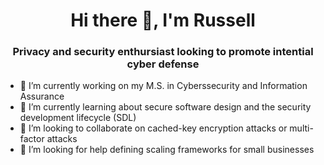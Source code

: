 <h1 align="center">Hi there 👋, I'm Russell</h1>
<h3 align="center">Privacy and security enthursiast looking to promote intential cyber defense</h3>

- 🔭 I’m currently working on my M.S. in Cyberssecurity and Information Assurance
- 🌱 I’m currently learning about secure software design and the security development lifecycle (SDL)
- 👯 I’m looking to collaborate on cached-key encryption attacks or multi-factor attacks
- 🤔 I’m looking for help defining scaling frameworks for small businesses
<!--
- 💬 Ask me about ... 
- 📫 How to reach me: ... 
- 😄 Pronouns: ... 
- ⚡ Fun fact: ... 
-->
